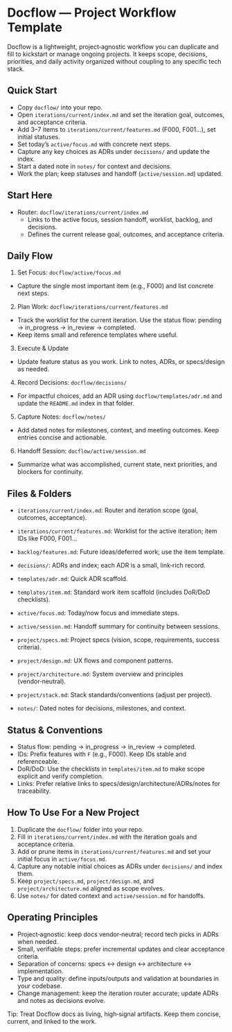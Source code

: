 # Docflow — Project Workflow Template

Docflow is a lightweight, project‑agnostic workflow you can duplicate and fill to kickstart or manage ongoing projects. It keeps scope, decisions, priorities, and daily activity organized without coupling to any specific tech stack.

## Quick Start

- Copy `docflow/` into your repo.
- Open `iterations/current/index.md` and set the iteration goal, outcomes, and acceptance criteria.
- Add 3–7 items to `iterations/current/features.md` (F000, F001…), set initial statuses.
- Set today’s `active/focus.md` with concrete next steps.
- Capture any key choices as ADRs under `decisions/` and update the index.
- Start a dated note in `notes/` for context and decisions.
- Work the plan; keep statuses and handoff (`active/session.md`) updated.

## Start Here

- Router: `docflow/iterations/current/index.md`
  - Links to the active focus, session handoff, worklist, backlog, and decisions.
  - Defines the current release goal, outcomes, and acceptance criteria.

## Daily Flow

1) Set Focus: `docflow/active/focus.md`
- Capture the single most important item (e.g., F000) and list concrete next steps.

2) Plan Work: `docflow/iterations/current/features.md`
- Track the worklist for the current iteration. Use the status flow: pending → in_progress → in_review → completed.
- Keep items small and reference templates where useful.

3) Execute & Update
- Update feature status as you work. Link to notes, ADRs, or specs/design as needed.

4) Record Decisions: `docflow/decisions/`
- For impactful choices, add an ADR using `docflow/templates/adr.md` and update the `README.md` index in that folder.

5) Capture Notes: `docflow/notes/`
- Add dated notes for milestones, context, and meeting outcomes. Keep entries concise and actionable.

6) Handoff Session: `docflow/active/session.md`
- Summarize what was accomplished, current state, next priorities, and blockers for continuity.

## Files & Folders

- `iterations/current/index.md`: Router and iteration scope (goal, outcomes, acceptance).
- `iterations/current/features.md`: Worklist for the active iteration; item IDs like F000, F001…
- `backlog/features.md`: Future ideas/deferred work; use the item template.
- `decisions/`: ADRs and index; each ADR is a small, link‑rich record.
- `templates/adr.md`: Quick ADR scaffold.
- `templates/item.md`: Standard work item scaffold (includes DoR/DoD checklists).
- `active/focus.md`: Today/now focus and immediate steps.
- `active/session.md`: Handoff summary for continuity between sessions.
- `project/specs.md`: Project specs (vision, scope, requirements, success criteria).
- `project/design.md`: UX flows and component patterns.
- `project/architecture.md`: System overview and principles (vendor‑neutral).
- `project/stack.md`: Stack standards/conventions (adjust per project).
 
- `notes/`: Dated notes for decisions, milestones, and context.

## Status & Conventions

- Status flow: pending → in_progress → in_review → completed.
- IDs: Prefix features with `F` (e.g., F000). Keep IDs stable and referenceable.
- DoR/DoD: Use the checklists in `templates/item.md` to make scope explicit and verify completion.
- Links: Prefer relative links to specs/design/architecture/ADRs/notes for traceability.

## How To Use For a New Project

1) Duplicate the `docflow/` folder into your repo.
2) Fill in `iterations/current/index.md` with the iteration goals and acceptance criteria.
3) Add or prune items in `iterations/current/features.md` and set your initial focus in `active/focus.md`.
4) Capture any notable initial choices as ADRs under `decisions/` and index them.
5) Keep `project/specs.md`, `project/design.md`, and `project/architecture.md` aligned as scope evolves.
6) Use `notes/` for dated context and `active/session.md` for handoffs.

## Operating Principles

- Project‑agnostic: keep docs vendor‑neutral; record tech picks in ADRs when needed.
- Small, verifiable steps: prefer incremental updates and clear acceptance criteria.
- Separation of concerns: specs ↔ design ↔ architecture ↔ implementation.
- Type and quality: define inputs/outputs and validation at boundaries in your codebase.
- Change management: keep the iteration router accurate; update ADRs and notes as decisions evolve.

Tip: Treat Docflow docs as living, high‑signal artifacts. Keep them concise, current, and linked to the work.
